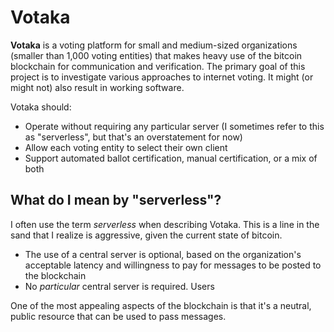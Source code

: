 # Votaka

__Votaka__ is a voting platform for small and medium-sized organizations (smaller than 1,000 voting entities) that makes heavy use of the bitcoin blockchain for communication and verification. The primary goal of this project is to investigate various approaches to internet voting. It might (or might not) also result in working software.

Votaka should:
* Operate without requiring any particular server (I sometimes refer to this as "serverless", but that's an overstatement for now)
* Allow each voting entity to select their own client
* Support automated ballot certification, manual certification, or a mix of both

## What do I mean by "serverless"?

I often use the term _serverless_ when describing Votaka. This is a line in the sand that I realize is aggressive, given the current state of bitcoin.  

* The use of a central server is optional, based on the organization's acceptable latency and willingness to pay for messages to be posted to the blockchain
* No _particular_ central server is required.  Users 

One of the most appealing aspects of the blockchain is that it's a neutral, public resource that can be used to pass messages.  

